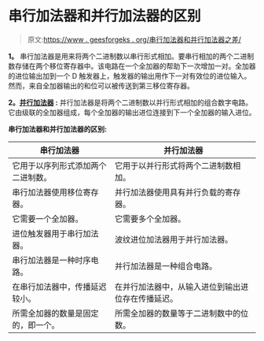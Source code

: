 # 串行加法器和并行加法器的区别

> 原文:[https://www . geesforgeks . org/串行加法器和并行加法器之差/](https://www.geeksforgeeks.org/difference-between-serial-adder-and-parallel-adder/)

**1。**
串行加法器是用来将两个二进制数以串行形式相加。要串行相加的两个二进制数存储在两个移位寄存器中。该电路在一个全加器的帮助下一次增加一对。全加器的进位输出加到一个 D 触发器上，触发器的输出用作下一对有效位的进位输入。然而，来自全加器输出的和位可以被传送到第三移位寄存器。

**2。[并行加法器](https://www.geeksforgeeks.org/parallel-adder-and-parallel-subtractor/) :**
并行加法器是将两个二进制数以并行形式相加的组合数字电路。它由级联的全加器组成，每个全加器的输出进位连接到下一个全加器的输入进位。

**串行加法器和并行加法器的区别:**

<center>

| 串行加法器 | 并行加法器 |
| --- | --- |
| 它用于以序列形式添加两个二进制数。 | 它用于以并行形式将两个二进制数相加。 |
| 串行加法器使用移位寄存器。 | 并行加法器使用具有并行负载的寄存器。 |
| 它需要一个全加器。 | 它需要多个全加器。 |
| 进位触发器用于串行加法器。 | 波纹进位加法器用于并行加法器。 |
| 串行加法器是一种时序电路。 | 并行加法器是一种组合电路。 |
| 在串行加法器中，传播延迟较小。 | 在并行加法器中，从输入进位到输出进位存在传播延迟。 |
| 所需全加器的数量是固定的，即一个。 | 所需全加器的数量等于二进制数中的位数。 |

</center>